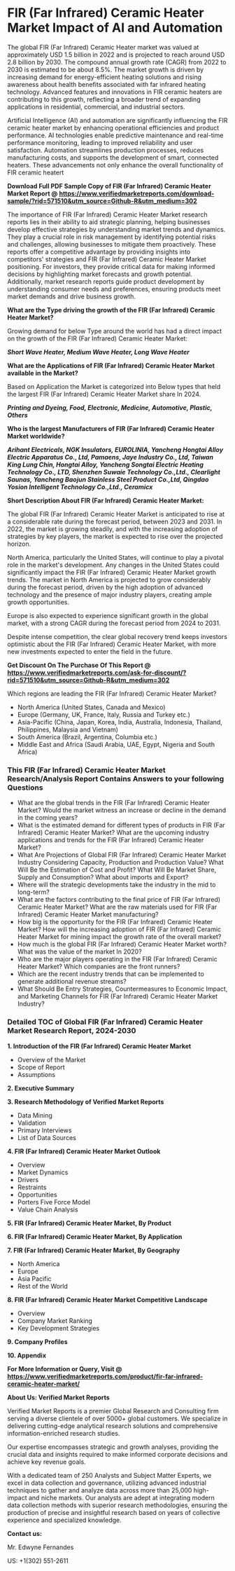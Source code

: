 <meta name="title" content="Global FIR (Far Infrared) Ceramic Heater Market Impact of AI and Automation"><meta name="description" content="The global FIR (Far Infrared) Ceramic Heater market was valued at approximately USD 1.5 billion in 2022 and is projected to reach around USD 2.8 billion by 2030. The c"><meta name="title" content="FIR (Far Infrared) Ceramic Heater Market Size, Share, Scope, Trends, Growth, Opportunities, Analysis, Forecast"><h1>FIR (Far Infrared) Ceramic Heater Market Impact of AI and Automation</h1><p>The global FIR (Far Infrared) Ceramic Heater market was valued at approximately USD 1.5 billion in 2022 and is projected to reach around USD 2.8 billion by 2030. The compound annual growth rate (CAGR) from 2022 to 2030 is estimated to be about 8.5%. The market growth is driven by increasing demand for energy-efficient heating solutions and rising awareness about health benefits associated with far infrared heating technology. Advanced features and innovations in FIR ceramic heaters are contributing to this growth, reflecting a broader trend of expanding applications in residential, commercial, and industrial sectors.</p><p>Artificial Intelligence (AI) and automation are significantly influencing the FIR ceramic heater market by enhancing operational efficiencies and product performance. AI technologies enable predictive maintenance and real-time performance monitoring, leading to improved reliability and user satisfaction. Automation streamlines production processes, reduces manufacturing costs, and supports the development of smart, connected heaters. These advancements not only enhance the overall functionality of FIR ceramic heatert</p><p id="" class=""><strong>Download Full PDF Sample Copy of FIR (Far Infrared) Ceramic Heater Market Report @ <a href="https://www.verifiedmarketreports.com/download-sample/?rid=571510&utm_source=Github-R&utm_medium=302" target="_blank">https://www.verifiedmarketreports.com/download-sample/?rid=571510&utm_source=Github-R&utm_medium=302</a></strong></p><p>The importance of&nbsp;FIR (Far Infrared) Ceramic Heater Market research reports lies in their ability to aid strategic planning, helping businesses develop effective strategies by understanding market trends and dynamics. They play a crucial role in risk management by identifying potential risks and challenges, allowing businesses to mitigate them proactively. These reports offer a competitive advantage by providing insights into competitors' strategies and FIR (Far Infrared) Ceramic Heater Market positioning. For investors, they provide critical data for making informed decisions by highlighting market forecasts and growth potential. Additionally, market research reports guide product development by understanding consumer needs and preferences, ensuring products meet market demands and drive business growth.</p><p><strong>What are the&nbsp;Type driving the growth of the FIR (Far Infrared) Ceramic Heater Market?</strong></p><p id="" class="">Growing demand for below Type around the world has had a direct impact on the growth of the FIR (Far Infrared) Ceramic Heater Market:</p><em><strong>Short Wave Heater, Medium Wave Heater, Long Wave Heater</strong></em></p><strong>What are the&nbsp;Applications&nbsp;of FIR (Far Infrared) Ceramic Heater Market available in the Market?</strong></p><p id="" class="">Based on Application the Market is categorized into Below types that held the largest FIR (Far Infrared) Ceramic Heater Market share In 2024.</p><em><strong>Printing and Dyeing, Food, Electronic, Medicine, Automotive, Plastic, Others</strong></em></p><strong>Who is the largest Manufacturers of FIR (Far Infrared) Ceramic Heater Market worldwide?</strong></p><p><em><strong>Arihant Electricals, NGK Insulators, EUROLINIA, Yancheng Hongtai Alloy Electric Apparatus Co., Ltd, Pamaens, Jaye Industry Co., Ltd, Taiwan King Lung Chin, Hongtai Alloy, Yancheng Songtai Electric Heating Technology Co., LTD, Shenzhen Suwaie Technology Co.,Ltd., Clearlight Saunas, Yancheng Baojun Stainless Steel Product Co.,Ltd, Qingdao Yosion Intelligent Technology Co.,Ltd., Ceramicx</strong></em></p><p id="" class=""><strong>Short Description About FIR (Far Infrared) Ceramic Heater Market:</strong></p><p>The global FIR (Far Infrared) Ceramic Heater Market is anticipated to rise at a considerable rate during the forecast period, between 2023 and 2031. In 2022, the market is growing steadily, and with the increasing adoption of strategies by key players, the market is expected to rise over the projected horizon.</p><p>North America, particularly the United States, will continue to play a pivotal role in the market's development. Any changes in the United States could significantly impact the FIR (Far Infrared) Ceramic Heater Market growth trends. The market in North America is projected to grow considerably during the forecast period, driven by the high adoption of advanced technology and the presence of major industry players, creating ample growth opportunities.</p><p>Europe is also expected to experience significant growth in the global market, with a strong CAGR during the forecast period from 2024 to 2031.</p><p>Despite intense competition, the clear global recovery trend keeps investors optimistic about the FIR (Far Infrared) Ceramic Heater Market, with more new investments expected to enter the field in the future.</p><p id="" class=""><strong>Get Discount On The Purchase Of This Report @ <a href="https://www.verifiedmarketreports.com/ask-for-discount/?rid=571510&utm_source=Github-R&utm_medium=302" target="_blank">https://www.verifiedmarketreports.com/ask-for-discount/?rid=571510&utm_source=Github-R&utm_medium=302</a></strong></p>Which regions are leading the FIR (Far Infrared) Ceramic Heater Market?</p><ul><li>North America (United States, Canada and Mexico)</li><li>Europe (Germany, UK, France, Italy, Russia and Turkey etc.)</li><li>Asia-Pacific (China, Japan, Korea, India, Australia, Indonesia, Thailand, Philippines, Malaysia and Vietnam)</li><li>South America (Brazil, Argentina, Columbia etc.)</li><li>Middle East and Africa (Saudi Arabia, UAE, Egypt, Nigeria and South Africa)</li></ul><h3 id="" class="">This FIR (Far Infrared) Ceramic Heater Market Research/Analysis Report Contains Answers to your following Questions</h3><ul><li>What are the global trends in the FIR (Far Infrared) Ceramic Heater Market? Would the market witness an increase or decline in the demand in the coming years?</li><li>What is the estimated demand for different types of products in FIR (Far Infrared) Ceramic Heater Market? What are the upcoming industry applications and trends for the FIR (Far Infrared) Ceramic Heater Market?</li><li>What Are Projections of Global FIR (Far Infrared) Ceramic Heater Market Industry Considering Capacity, Production and Production Value? What Will Be the Estimation of Cost and Profit? What Will Be Market Share, Supply and Consumption? What about imports and Export?</li><li>Where will the strategic developments take the industry in the mid to long-term?</li><li>What are the factors contributing to the final price of FIR (Far Infrared) Ceramic Heater Market? What are the raw materials used for FIR (Far Infrared) Ceramic Heater Market manufacturing?</li><li>How big is the opportunity for the FIR (Far Infrared) Ceramic Heater Market? How will the increasing adoption of FIR (Far Infrared) Ceramic Heater Market for mining impact the growth rate of the overall market?</li><li>How much is the global FIR (Far Infrared) Ceramic Heater Market worth? What was the value of the market In 2020?</li><li>Who are the major players operating in the FIR (Far Infrared) Ceramic Heater Market? Which companies are the front runners?</li><li>Which are the recent industry trends that can be implemented to generate additional revenue streams?</li><li>What Should Be Entry Strategies, Countermeasures to Economic Impact, and Marketing Channels for FIR (Far Infrared) Ceramic Heater Market Industry?</li></ul><h3 id="" class="">Detailed TOC of Global FIR (Far Infrared) Ceramic Heater Market Research Report, 2024-2030</h3><p id="" class=""><strong>1. Introduction of the FIR (Far Infrared) Ceramic Heater Market</strong></p><ul><li>Overview of the Market</li><li>Scope of Report</li><li>Assumptions</li></ul><p id="" class=""><strong>2. Executive Summary</strong></p><p id="" class=""><strong>3. Research Methodology of Verified Market Reports</strong></p><ul><li>Data Mining</li><li>Validation</li><li>Primary Interviews</li><li>List of Data Sources</li></ul><p id="" class=""><strong>4. FIR (Far Infrared) Ceramic Heater Market Outlook</strong></p><ul><li>Overview</li><li>Market Dynamics</li><li>Drivers</li><li>Restraints</li><li>Opportunities</li><li>Porters Five Force Model</li><li>Value Chain Analysis</li></ul><p id="" class=""><strong>5. FIR (Far Infrared) Ceramic Heater Market, By Product</strong></p><p id="" class=""><strong>6. FIR (Far Infrared) Ceramic Heater Market, By Application</strong></p><p id="" class=""><strong>7. FIR (Far Infrared) Ceramic Heater Market, By Geography</strong></p><ul><li>North America</li><li>Europe</li><li>Asia Pacific</li><li>Rest of the World</li></ul><p id="" class=""><strong>8. FIR (Far Infrared) Ceramic Heater Market Competitive Landscape</strong></p><ul><li>Overview</li><li>Company Market Ranking</li><li>Key Development Strategies</li></ul><p id="" class=""><strong>9. Company Profiles</strong></p><p id="" class=""><strong>10. Appendix</strong></p><p id="" class=""><strong>For More Information or Query, Visit @ <a href="https://www.verifiedmarketreports.com/product/fir-far-infrared-ceramic-heater-market/" target="_blank">https://www.verifiedmarketreports.com/product/fir-far-infrared-ceramic-heater-market/</a></strong></p><p id="" class=""><strong>About Us: Verified Market Reports</strong></p><p id="" class="">Verified Market Reports is a premier Global Research and Consulting firm serving a diverse clientele of over 5000+ global customers. We specialize in delivering cutting-edge analytical research solutions and comprehensive information-enriched research studies.</p><p id="" class="">Our expertise encompasses strategic and growth analyses, providing the crucial data and insights required to make informed corporate decisions and achieve key revenue goals.</p><p id="" class="">With a dedicated team of 250 Analysts and Subject Matter Experts, we excel in data collection and governance, utilizing advanced industrial techniques to gather and analyze data across more than 25,000 high-impact and niche markets. Our analysts are adept at integrating modern data collection methods with superior research methodologies, ensuring the production of precise and insightful research based on years of collective experience and specialized knowledge.</p><p id="" class=""><strong>Contact us:</strong></p><p id="" class="">Mr. Edwyne Fernandes</p><p id="" class="">US: +1(302) 551-2611</p>